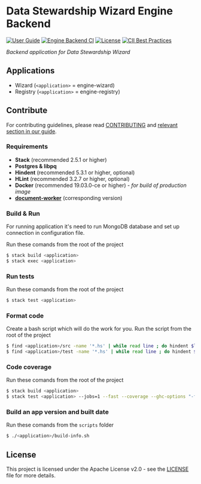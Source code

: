 # Data Stewardship Wizard Engine Backend

[![User Guide](https://img.shields.io/badge/docs-User%20Guide-informational)](https://guide.ds-wizard.org)
[![Engine Backend CI](https://github.com/ds-wizard/engine-backend/workflows/Engine%20Backend%20CI/badge.svg?branch=master)](https://github.com/ds-wizard/engine-backend/actions)
[![License](https://img.shields.io/github/license/ds-wizard/engine-backend)](LICENSE)
[![CII Best Practices](https://bestpractices.coreinfrastructure.org/projects/4975/badge)](https://bestpractices.coreinfrastructure.org/projects/4975)

*Backend application for Data Stewardship Wizard*

## Applications

- Wizard (`<application>` = engine-wizard)
- Registry (`<application>` = engine-registry)

## Contribute

For contributing guidelines, please read [CONTRIBUTING](CONTRIBUTING.md) 
and [relevant section in our guide](https://img.shields.io/github/license/ds-wizard/document-worker).

### Requirements

 - **Stack** (recommended 2.5.1 or higher)
 - **Postgres & libpq**
 - **Hindent** (recommended 5.3.1 or higher, optional)
 - **HLint** (recommended 3.2.7 or higher, optional)
 - **Docker** (recommended 19.03.0-ce or higher) - *for build of production image*
 - [**document-worker**](https://github.com/ds-wizard/document-worker) (corresponding version)

### Build & Run

For running application it's need to run MongoDB database and set up connection in configuration file.

Run these comands from the root of the project

```bash
$ stack build <application>
$ stack exec <application>
```

### Run tests

Run these comands from the root of the project

```bash
$ stack test <application>
```

### Format code

Create a bash script which will do the work for you. Run the script from the root of the project

```bash
$ find <application>/src -name '*.hs' | while read line ; do hindent $line ; done
$ find <application>/test -name '*.hs' | while read line ; do hindent $line ; done
```

### Code coverage

Run these comands from the root of the project

```bash
$ stack build <application>
$ stack test <application> --jobs=1 --fast --coverage --ghc-options "-fforce-recomp"
```

### Build an app version and built date

Run these comands from the `scripts` folder

```bash
$ ./<application>/build-info.sh
```

## License

This project is licensed under the Apache License v2.0 - see the [LICENSE](LICENSE.md) file for more details.

